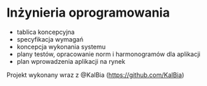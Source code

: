 # Inżynieria oprogramowania
- tablica koncepcyjna
- specyfikacja wymagań
- koncepcja wykonania systemu
- plany testów, opracowanie norm i harmonogramów dla aplikacji
- plan wprowadzenia aplikacji na rynek 

Projekt wykonany wraz z @KalBia (https://github.com/KalBia)
